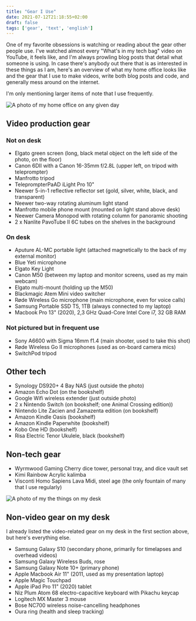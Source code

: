 ```yaml
---
title: "Gear I Use"
date: 2021-07-12T21:18:55+02:00
draft: false
tags: ['gear', 'text', 'english']
---
```

One of my favorite obsessions is watching or reading about the gear other people use. I've watched almost every "What's in my tech bag" video on YouTube, it feels like, and I'm always prowling blog posts that detail what someone is using. In case there's anybody out there that is as interested in these things as I am, here's an overview of what my home office looks like and the gear that I use to make videos, write both blog posts and code, and generally mess around on the internet.

I'm only mentioning larger items of note that I use frequently.

![A photo of my home office on any given day](/assets/gear-study.JPG)

## Video production gear

### Not on desk

- Elgato green screen (long, black metal object on the left side of the photo, on the floor)
- Canon 6DII with a Canon 16-35mm f/2.8L (upper left, on tripod with teleprompter)
- Manfrotto tripod
- TeleprompterPaAD iLight Pro 10"
- Neewer 5-in-1 reflective reflector set (gold, silver, white, black, and transparent)
- Neewer two-way rotating aluminum light stand
- Manfrotto mobile phone mount (mounted on light stand above desk)
- Neewer Camera Monopod with rotating column for panoramic shooting
- 2 x Nanlite PavoTube II 6C tubes on the shelves in the background

### On desk

- Aputure AL-MC portable light (attached magnetically to the back of my external monitor)
- Blue Yeti microphone
- Elgato Key Light
- Canon M50 (between my laptop and monitor screens, used as my main webcam)
- Elgato multi-mount (holding up the M50)
- Blackmagic Atem Mini video switcher
- Røde Wireless Go microphone (main microphone, even for voice calls)
- Samsung Portable SSD T5, 1TB (always connected to my laptop)
- Macbook Pro 13" (2020), 2,3 GHz Quad-Core Intel Core i7, 32 GB RAM

### Not pictured but in frequent use

- Sony A6600 with Sigma 16mm f1.4 (main shooter, used to take this shot) 
- Røde Wireless Go II microphones (used as on-board camera mics)
- SwitchPod tripod

## Other tech

- Synology DS920+ 4 Bay NAS (just outside the photo)
- Amazon Echo Dot (on the bookshelf)
- Google Wifi wireless extender (just outside photo)
- 2 x Nintendo Switch (on bookshelf; one Animal Crossing edition))
- Nintendo Lite Zacien and Zamazenta edition (on bookshelf)
- Amazon Kindle Oasis (bookshelf)
- Amazon Kindle Paperwhite (bookshelf)
- Kobo One HD (bookshelf)
- Risa Electric Tenor Ukulele, black (bookshelf)

## Non-tech gear

- Wyrmwood Gaming Cherry dice tower, personal tray, and dice vault set
- Kimi Rainbow Acrylic kalimba
- Visconti Homo Sapiens Lava Midi, steel age (the only fountain of many that I use regularly)

![A photo of my the things on my desk](/assets/gear-desk.JPG)

## Non-video gear on my desk

I already listed the video-related gear on my desk in the first section above, but here's everything else.

- Samsung Galaxy S10 (secondary phone, primarily for timelapses and overhead videos)
- Samsung Galaxy Wireless Buds, rose
- Samsung Galaxy Note 10+ (primary phone)
- Apple Macbook Air 11" (2011, used as my presentation laptop)
- Apple Magic Touchpad
- Apple iPad Pro 11" (2020) tablet
- Niz Plum Atom 68 electro-capacitive keyboard with Pikachu keycap
- Logitech MX Master 3 mouse
- Bose NC700 wireless noise-cancelling headphones
- Oura ring (health and sleep tracking)
